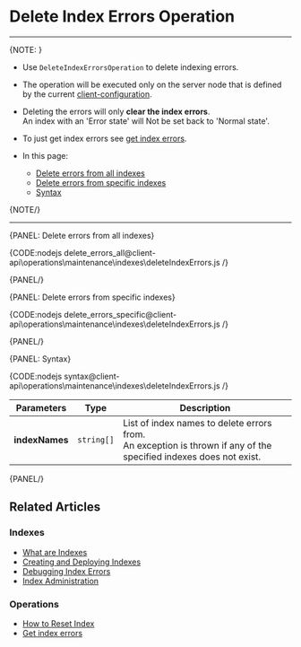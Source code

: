 # Delete Index Errors Operation

---

{NOTE: }

* Use `DeleteIndexErrorsOperation` to delete indexing errors.  

* The operation will be executed only on the server node that is defined by the current [client-configuration](../../../../client-api/configuration/load-balance/overview#client-logic-for-choosing-a-node).

* Deleting the errors will only **clear the index errors**.  
  An index with an 'Error state' will Not be set back to 'Normal state'.  

* To just get index errors see [get index errors](../../../../client-api/operations/maintenance/indexes/get-index-errors). 

* In this page:
    * [Delete errors from all indexes](../../../../client-api/operations/maintenance/indexes/delete-index-errors#delete-errors-from-all-indexes)
    * [Delete errors from specific indexes](../../../../client-api/operations/maintenance/indexes/delete-index-errors#delete-errors-from-specific-indexes)
    * [Syntax](../../../../client-api/operations/maintenance/indexes/delete-index-errors#syntax)

{NOTE/}

---

{PANEL: Delete errors from all indexes}

{CODE:nodejs delete_errors_all@client-api\operations\maintenance\indexes\deleteIndexErrors.js /}

{PANEL/}

{PANEL: Delete errors from specific indexes}

{CODE:nodejs delete_errors_specific@client-api\operations\maintenance\indexes\deleteIndexErrors.js /}

{PANEL/}

{PANEL: Syntax}

{CODE:nodejs syntax@client-api\operations\maintenance\indexes\deleteIndexErrors.js /}

| Parameters | Type | Description |
| - | - | - |
| **indexNames** | `string[]` | List of index names to delete errors from.<br>An exception is thrown if any of the specified indexes does not exist. |

{PANEL/}

## Related Articles

### Indexes

- [What are Indexes](../../../../indexes/what-are-indexes)
- [Creating and Deploying Indexes](../../../../indexes/creating-and-deploying)
- [Debugging Index Errors](../../../../indexes/troubleshooting/debugging-index-errors)
- [Index Administration](../../../../indexes/index-administration)

### Operations

- [How to Reset Index](../../../../client-api/operations/maintenance/indexes/reset-index)
- [Get index errors](../../../../client-api/operations/maintenance/indexes/get-index-errors)

